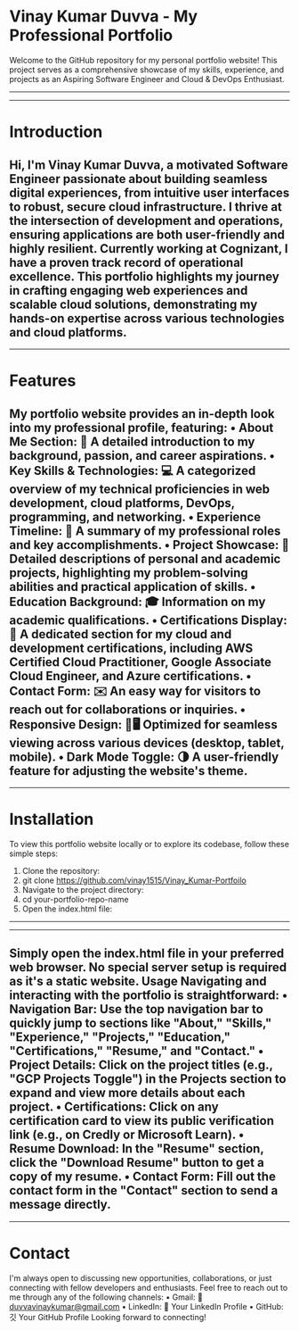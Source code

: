 # Vinay Kumar Duvva - My Professional Portfolio

Welcome to the GitHub repository for my personal portfolio website! This project serves as a comprehensive showcase of my skills, experience, and projects as an Aspiring Software Engineer and Cloud & DevOps Enthusiast.

---

---
# Introduction

Hi, I'm Vinay Kumar Duvva, a motivated Software Engineer passionate about building seamless digital experiences, from intuitive user interfaces to robust, secure cloud infrastructure. I thrive at the intersection of development and operations, ensuring applications are both user-friendly and highly resilient.
Currently working at Cognizant, I have a proven track record of operational excellence. This portfolio highlights my journey in crafting engaging web experiences and scalable cloud solutions, demonstrating my hands-on expertise across various technologies and cloud platforms.
---

---
# Features

My portfolio website provides an in-depth look into my professional profile, featuring:
•	About Me Section: 👤 A detailed introduction to my background, passion, and career aspirations.
•	Key Skills & Technologies: 💻 A categorized overview of my technical proficiencies in web development, cloud platforms, DevOps, programming, and networking.
•	Experience Timeline: 💼 A summary of my professional roles and key accomplishments.
•	Project Showcase: 🚀 Detailed descriptions of personal and academic projects, highlighting my problem-solving abilities and practical application of skills.
•	Education Background: 🎓 Information on my academic qualifications.
•	Certifications Display: 🏅 A dedicated section for my cloud and development certifications, including AWS Certified Cloud Practitioner, Google Associate Cloud Engineer, and Azure certifications.
•	Contact Form: ✉️ An easy way for visitors to reach out for collaborations or inquiries.
•	Responsive Design: 📱🖥️ Optimized for seamless viewing across various devices (desktop, tablet, mobile).
•	Dark Mode Toggle: 🌗 A user-friendly feature for adjusting the website's theme.
---

---
# Installation
To view this portfolio website locally or to explore its codebase, follow these simple steps:
1.	Clone the repository:
2.	git clone https://github.com/vinay1515/Vinay_Kumar-Portfoilo
3.	Navigate to the project directory:
4.	cd your-portfolio-repo-name
5.	Open the index.html file:

---- 

----
Simply open the index.html file in your preferred web browser. No special server setup is required as it's a static website.
Usage
Navigating and interacting with the portfolio is straightforward:
•	Navigation Bar: Use the top navigation bar to quickly jump to sections like "About," "Skills," "Experience," "Projects," "Education," "Certifications," "Resume," and "Contact."
•	Project Details: Click on the project titles (e.g., "GCP Projects Toggle") in the Projects section to expand and view more details about each project.
•	Certifications: Click on any certification card to view its public verification link (e.g., on Credly or Microsoft Learn).
•	Resume Download: In the "Resume" section, click the "Download Resume" button to get a copy of my resume.
•	Contact Form: Fill out the contact form in the "Contact" section to send a message directly.
---

---
# Contact
I'm always open to discussing new opportunities, collaborations, or just connecting with fellow developers and enthusiasts. Feel free to reach out to me through any of the following channels:
•	Gmail: 📧 duvvavinaykumar@gmail.com
•	LinkedIn: 🔗 Your LinkedIn Profile
•	GitHub: 깃 Your GitHub Profile
Looking forward to connecting!


